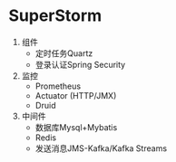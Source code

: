 # SuperStorm
1. 组件
   - 定时任务Quartz
   - 登录认证Spring Security
2. 监控
   - Prometheus
   - Actuator (HTTP/JMX)
   - Druid
3. 中间件
   - 数据库Mysql+Mybatis
   - Redis
   - 发送消息JMS-Kafka/Kafka Streams
   